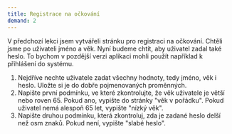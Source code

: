 ```yaml
---
title: Registrace na očkování
demand: 2
---
```


V předchozí lekci jsem vytvářeli stránku pro registraci na očkování. Chtěli jsme po uživateli jméno a věk. Nyní budeme chtít, aby uživatel zadal také heslo. To bychom v pozdější verzi aplikaci mohli použít například k přihlášení do systému.

1. Nejdříve nechte uživatele zadat všechny hodnoty, tedy jméno, věk i heslo. Uložte si je do dobře pojmenovaných proměnných. 
1. Napište první podmínku, ve které zkontrolujte, že věk uživatele je větší nebo roven 65. Pokud ano, vypište do stránky "věk v pořádku". Pokud uživatel nemá alespoň 65 let, vypište "nízký věk".
1. Napište druhou podmínku, která zkontroluj, zda je zadané heslo delší než osm znaků. Pokud není, vypište "slabé heslo".
